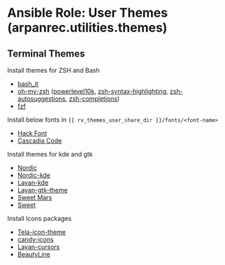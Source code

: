 # Ansible Role: User Themes (arpanrec.utilities.themes)

## Terminal Themes

Install themes for ZSH and Bash

- [bash_it](https://github.com/Bash-it/bash-it)
- [oh-my-zsh](https://ohmyz.sh/) ([powerlevel10k](https://github.com/romkatv/powerlevel10k), [zsh-syntax-highlighting](https://github.com/zsh-users/zsh-syntax-highlighting), [zsh-autosuggestions](https://github.com/zsh-users/zsh-autosuggestions), [zsh-completions](https://github.com/zsh-users/zsh-completions))
- [fzf](https://github.com/junegunn/fzf)

Install below fonts in `{{ rv_themes_user_share_dir }}/fonts/<font-name>`

- [Hack Font](https://github.com/source-foundry/Hack)
- [Cascadia Code](https://github.com/microsoft/cascadia-code)

Install themes for kde and gtk

- [Nordic](https://github.com/EliverLara/Nordic)
- [Nordic-kde](https://github.com/EliverLara/Nordic-kde)
- [Layan-kde](https://github.com/vinceliuice/Layan-kde)
- [Layan-gtk-theme](https://github.com/vinceliuice/Layan-gtk-theme)
- [Sweet Mars](https://github.com/EliverLara/Sweet/tree/mars)
- [Sweet](https://github.com/EliverLara/Sweet)

Install Icons packages

- [Tela-icon-theme](https://github.com/vinceliuice/Tela-icon-theme)
- [candy-icons](https://github.com/EliverLara/candy-icons)
- [Layan-cursors](https://github.com/vinceliuice/Layan-cursors)
- [BeautyLine](https://github.com/gvolpe/BeautyLine)
